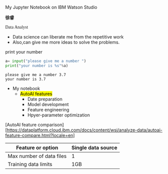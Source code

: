 My Jupyter Notebook on IBM Watson Studio

**徐睿**

<font face=regular font>Data Analyst</font>

- Data science can liberate me from the repetitive work
- Also,can give me more ideas to solve the problems.

 print your number


```python
a= input("please give me a number ")
print("your number is %s"%a)
```

    please give me a number 3.7
    your number is 3.7
    

- My notebook
    - <mark>AutoAI features</mark>
        - Date preparation
        - Model development
        - Feature engineering
        - Hpyer-parameter optimization

[AutoAI feature comparison][https://dataplatform.cloud.ibm.com/docs/content/wsj/analyze-data/autoai-feature-compare.html?locale=en]

|    Feature or option  | Single data source |
| ----------- | ----------- |
| Max number of data files     | 1      |
| Training data limits   | 1GB        |
